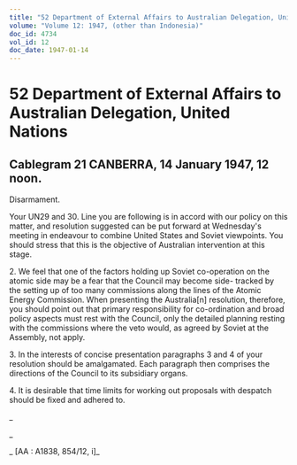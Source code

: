 ```yaml
---
title: "52 Department of External Affairs to Australian Delegation, United Nations"
volume: "Volume 12: 1947, (other than Indonesia)"
doc_id: 4734
vol_id: 12
doc_date: 1947-01-14
---
```


# 52 Department of External Affairs to Australian Delegation, United Nations

## Cablegram 21 CANBERRA, 14 January 1947, 12 noon.

Disarmament.

Your UN29 and 30. Line you are following is in accord with our policy on this matter, and resolution suggested can be put forward at Wednesday's meeting in endeavour to combine United States and Soviet viewpoints. You should stress that this is the objective of Australian intervention at this stage.

2\. We feel that one of the factors holding up Soviet co-operation on the atomic side may be a fear that the Council may become side- tracked by the setting up of too many commissions along the lines of the Atomic Energy Commission. When presenting the Australia[n] resolution, therefore, you should point out that primary responsibility for co-ordination and broad policy aspects must rest with the Council, only the detailed planning resting with the commissions where the veto would, as agreed by Soviet at the Assembly, not apply.

3\. In the interests of concise presentation paragraphs 3 and 4 of your resolution should be amalgamated. Each paragraph then comprises the directions of the Council to its subsidiary organs.

4\. It is desirable that time limits for working out proposals with despatch should be fixed and adhered to.

_

_

_ [AA : A1838, 854/12, i]_
